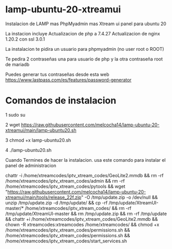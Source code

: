 # lamp-ubuntu-20-xtreamui

Instalacion de LAMP mas PhpMyadmin mas Xtream ui panel para ubuntu 20

La instacion incluye 
Actualizacion de php a 7.4.27
Actualizacion de nginx 1.20.2 con ssl 3.0.1


La instalacion te pidira un usuario para phpmyadmin (no user root o ROOT)

Te pedira 2 contraseñas una para usuario de php y la otra contraseña root de mariadb

Puedes generar tus contraseñas desde esta web
https://www.lastpass.com/es/features/password-generator

# Comandos de instalacion
1 sudo su

2 wget https://raw.githubusercontent.com/melcocha14/lamp-ubuntu-20-xtreamui/main/lamp-ubuntu20.sh

3 chmod +x lamp-ubuntu20.sh

4 ./lamp-ubuntu20.sh



Cuando Termines de hacer la instalacion. usa este comando para instalar el panel de administracion


chattr -i /home/xtreamcodes/iptv_xtream_codes/GeoLite2.mmdb && rm -rf /home/xtreamcodes/iptv_xtream_codes/admin && rm -rf /home/xtreamcodes/iptv_xtream_codes/pytools && wget "https://raw.githubusercontent.com/melcocha14/lamp-ubuntu-20-xtreamui/main/tools/release_22f.zip" -O /tmp/update.zip -o /dev/null && unzip /tmp/update.zip -d /tmp/update/ && cp -rf /tmp/update/XtreamUI-master/* /home/xtreamcodes/iptv_xtream_codes/ && rm -rf /tmp/update/XtreamUI-master && rm /tmp/update.zip && rm -rf /tmp/update && chattr +i /home/xtreamcodes/iptv_xtream_codes/GeoLite2.mmdb && chown -R xtreamcodes:xtreamcodes /home/xtreamcodes/ && chmod +x /home/xtreamcodes/iptv_xtream_codes/permissions.sh && /home/xtreamcodes/iptv_xtream_codes/permissions.sh && /home/xtreamcodes/iptv_xtream_codes/start_services.sh